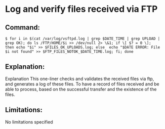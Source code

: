 # Log and verify files received via FTP

## Command:
```
$ for i in $(cat /var/log/vsftpd.log | grep $DATE_TIME | grep UPLOAD | grep OK); do ls /FTP/HOME/$i >> /dev/null 2> \&1; if \[ $? = 0 \]; then echo "$i" >> $FILES_OK_UPLOADS.log; else  echo "$DATE ERROR: File $i not found" >> $FTP_FILES_NOTOK_$DATE_TIME.log; fi; done
```

## Explanation:
Explanation
This one-liner checks and validates the received files via ftp, and generates a log of these files. To have a record of files received and be able to process, based on the successful transfer and the existence of the files.

## Limitations:
No limitations specified

